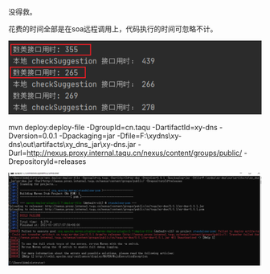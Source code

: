 

没得救。

花费的时间全部是在soa远程调用上，代码执行的时间可忽略不计。

![image-20210119152341005](SenstiveCheck.assets/image-20210119152341005.png)



mvn deploy:deploy-file -DgroupId=cn.taqu -DartifactId=xy-dns -Dversion=0.0.1 -Dpackaging=jar -Dfile=F:\xydns\xy-dns\out\artifacts\xy_dns_jar\xy-dns.jar -Durl=http://nexus.proxy.internal.taqu.cn/nexus/content/groups/public/ -DrepositoryId=releases



![image-20210119180800688](SenstiveCheck.assets/image-20210119180800688.png)